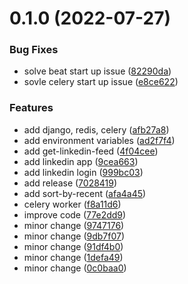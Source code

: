 # 0.1.0 (2022-07-27)


### Bug Fixes

* solve beat start up issue ([82290da](https://github.com/ghorbani-mohammad/preparing-1/commit/82290da3a88e6ac5742a3a61ab17b0db92d25560))
* sovle celery start up issue ([e8ce622](https://github.com/ghorbani-mohammad/preparing-1/commit/e8ce6223774ffc4d3fe7478c7163ec81f5ed643d))


### Features

* add django, redis, celery ([afb27a8](https://github.com/ghorbani-mohammad/preparing-1/commit/afb27a8dfc70cac8d69d89122d6c83a5199681f0))
* add environment variables ([ad2f7f4](https://github.com/ghorbani-mohammad/preparing-1/commit/ad2f7f438672c25465d5aa9f867d09c9f97c713a))
* add get-linkedin-feed ([4f04cee](https://github.com/ghorbani-mohammad/preparing-1/commit/4f04cee38890a9991bfaf2ceaceda0fca5e8e59a))
* add linkedin app ([9cea663](https://github.com/ghorbani-mohammad/preparing-1/commit/9cea663a533dfde81df6d163d10bd12d0fe46ba7))
* add linkedin login ([999bc03](https://github.com/ghorbani-mohammad/preparing-1/commit/999bc03f3359435388c3b04a6790329ee8ee70e0))
* add release ([7028419](https://github.com/ghorbani-mohammad/preparing-1/commit/702841940f0989f849a1b5dfb2a696440c47be1a))
* add sort-by-recent ([afa4a45](https://github.com/ghorbani-mohammad/preparing-1/commit/afa4a45619eed2f63783ef0ed34cd2ff815e27f3))
* celery worker ([f8a11d6](https://github.com/ghorbani-mohammad/preparing-1/commit/f8a11d61c281c9b81fe36ceb6d689e5209184446))
* improve code ([77e2dd9](https://github.com/ghorbani-mohammad/preparing-1/commit/77e2dd9ed2b59c65df54919cf44dbe75af5c5f8a))
* minor change ([9747176](https://github.com/ghorbani-mohammad/preparing-1/commit/9747176472001e8c9598195aae2b5f489fad46b2))
* minor change ([9db7f07](https://github.com/ghorbani-mohammad/preparing-1/commit/9db7f078c2242eedcd874a2ef321b05149043592))
* minor change ([91df4b0](https://github.com/ghorbani-mohammad/preparing-1/commit/91df4b038c0eb55a262d42be9f310191abe5fb81))
* minor change ([1defa49](https://github.com/ghorbani-mohammad/preparing-1/commit/1defa4962b04c03807ca896fffbb627e5a2bdc67))
* minor change ([0c0baa0](https://github.com/ghorbani-mohammad/preparing-1/commit/0c0baa0975acc8e223b158e385ca313f2a7f5b64))



